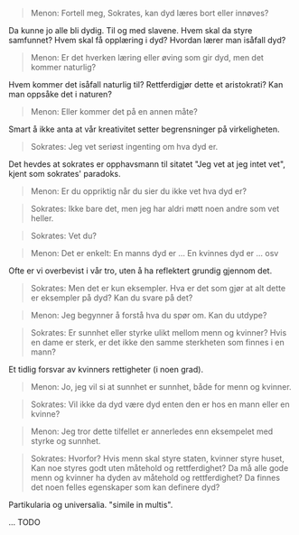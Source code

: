 > Menon:
> Fortell meg, Sokrates, kan dyd læres bort eller innøves?

Da kunne jo alle bli dydig.
Til og med slavene.
Hvem skal da styre samfunnet?
Hvem skal få opplæring i dyd?
Hvordan lærer man isåfall dyd?

> Menon:
> Er det hverken læring eller øving som gir dyd, men det kommer naturlig?

Hvem kommer det isåfall naturlig til?
Rettferdigjør dette et aristokrati?
Kan man oppsåke det i naturen?

> Menon:
> Eller kommer det på en annen måte?

Smart å ikke anta at vår kreativitet setter begrensninger på virkeligheten.

> Sokrates:
> Jeg vet seriøst ingenting om hva dyd er.

Det hevdes at sokrates er opphavsmann til sitatet "Jeg vet at jeg intet vet",
kjent som sokrates' paradoks.

> Menon:
> Er du oppriktig når du sier du ikke vet hva dyd er?

> Sokrates:
> Ikke bare det, men jeg har aldri møtt noen andre som vet heller.

> Sokrates:
> Vet du?

> Menon:
> Det er enkelt:
> En manns dyd er ...
> En kvinnes dyd er ...
> osv

Ofte er vi overbevist i vår tro, uten å ha reflektert grundig gjennom det.

> Sokrates:
> Men det er kun eksempler.
> Hva er det som gjør at alt dette er eksempler på dyd?
> Kan du svare på det?

> Menon:
> Jeg begynner å forstå hva du spør om.
> Kan du utdype?

> Sokrates:
> Er sunnhet eller styrke ulikt mellom menn og kvinner?
> Hvis en dame er sterk, er det ikke den samme sterkheten som finnes i en mann?

Et tidlig forsvar av kvinners rettigheter (i noen grad).

> Menon:
> Jo, jeg vil si at sunnhet er sunnhet, både for menn og kvinner.

> Sokrates:
> Vil ikke da dyd være dyd enten den er hos en mann eller en kvinne?

> Menon:
> Jeg tror dette tilfellet er annerledes enn eksempelet med styrke og sunnhet.

> Sokrates:
> Hvorfor?
> Hvis menn skal styre staten, kvinner styre huset,
> Kan noe styres godt uten måtehold og rettferdighet?
> Da må alle gode menn og kvinner ha dyden av måtehold og rettferdighet?
> Da finnes det noen felles egenskaper som kan definere dyd?

Partikularia og universalia.
"simile in multis".

...
TODO
